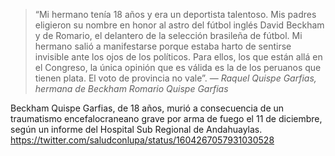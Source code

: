 > “Mi hermano tenía 18 años y era un deportista talentoso. Mis padres eligieron su nombre en honor al astro del fútbol inglés David Beckham y de Romario, el delantero de la selección brasileña de fútbol. Mi hermano salió a manifestarse porque estaba harto de sentirse invisible ante los ojos de los políticos. Para ellos, los que están allá en el Congreso, la única opinión que es válida es la de los peruanos que tienen plata. El voto de provincia no vale”.
> — <cite>Raquel Quispe Garfias, hermana de Beckham Romario Quispe Garfias</cite>

Beckham Quispe Garfias, de 18 años, murió a consecuencia de un traumatismo encefalocraneano grave por arma de fuego el 11 de diciembre, según un informe del Hospital Sub Regional de Andahuaylas.
https://twitter.com/saludconlupa/status/1604267057931030528

